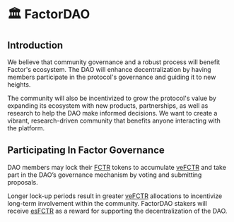 # 🏛️ FactorDAO

## Introduction

We believe that community governance and a robust process will benefit Factor's ecosystem. The DAO will enhance decentralization by having members participate in the protocol's governance and guiding it to new heights.

The community will also be incentivized to grow the protocol's value by expanding its ecosystem with new products, partnerships, as well as research to help the DAO make informed decisions. We want to create a vibrant, research-driven community that benefits anyone interacting with the platform.

## Participating In Factor Governance

DAO members may lock their [FCTR](../fctr-token/#fctr) tokens to accumulate [veFCTR](../fctr-token/#vefctr) and take part in the DAO’s governance mechanism by voting and submitting proposals.

Longer lock-up periods result in greater [veFCTR](../fctr-token/#fctr) allocations to incentivize long-term involvement within the community. FactorDAO stakers will receive [esFCTR](../fctr-token/#esfctr) as a reward for supporting the decentralization of the DAO.
